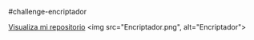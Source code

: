 #challenge-encriptador

<a href="https://hector-gathulhu.github.io/challenge-encriptador/">Visualiza mi repositorio</a>
<img src="Encriptador.png", alt="Encriptador">
